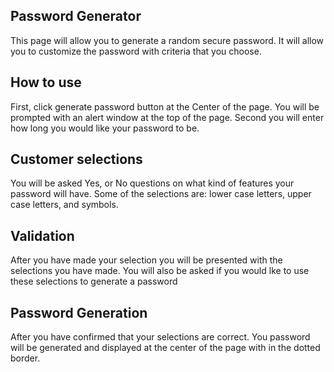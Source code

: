 Password Generator
------------------
This page will allow you to generate a random secure password. It will allow you to customize the password with criteria that you choose. 

How to use
------------
First, click generate password button at the Center of the page. You will be prompted with an alert window at the top of the page.
Second you will enter how long you would like your password to be. 

Customer selections
---------------------
You will be asked Yes, or No questions on what kind of features your password will have. Some of the selections are: lower case letters, upper case letters, and symbols. 

Validation
------------
After you have made your selection you will be presented with the selections you have made. You will also be asked if you would lke to use these selections to generate a password

Password Generation
---------------------
After you have confirmed that your selections are correct. You password will be generated and displayed at the center of the page with in the dotted border. 